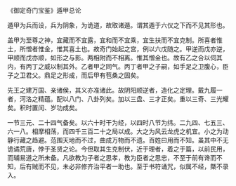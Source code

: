 《御定奇门宝鉴》遁甲总论

遁甲为兵而设，兵为阴象，为诡道，故取诸遁。谓其遁于六仪之下而不见其形也。

盖甲为至尊之神，宜藏而不宜露，宜和而不宜乘，宜生扶而不宜克制。所喜者惟土，所憎者惟金，惟其喜土也。故奇门始起之宫，例以六戊随之。甲逆而戊亦逆，甲顺而戊亦顺，如形之与影。两相附而不相离。惟其憎金也。故有乙之合以伺其内，有丙丁之威以制其外。乙者甲之同气。丙丁者甲之子嗣，如手足之卫腹心，臣子之卫君父。鼎足之形成，而后甲有苞桑之固矣。

先王之建万国、亲诸侯，其义亦准诸此。故阴阳顺逆者，造化之定理。戴九履一者，河洛之精蕴。配以八门、八卦列矣。加以三盘、三才正矣。重以三奇、三光耀矣。积时置闰、岁功成矣。

一节三元、二十四气备矣。以六十时干为经，以四时八节为纬。二九四、七五三、六一八。相摩相荡，而四千三百二十之局以成。大之为风云龙虎之机宜。小之为动静行藏之趋避。范围天地而不过，曲成万物而不遗。百姓曰用而不知。虽其中不无诡谲荒唐，悖于圣贤之论。今但取其生克制伏，近于理者，着之于篇，以前民用，而辅易道之所未备。凡欲教为子者之思孝，教为臣者之思忠，不至于前有谗而不知，后有贼而不见，未必非修齐治平者一助也。至于书符诵咒，似属不经，槩不录入。

